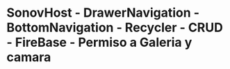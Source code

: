 # SonovHost - DrawerNavigation - BottomNavigation - Recycler - CRUD - FireBase - Permiso a Galeria y camara
